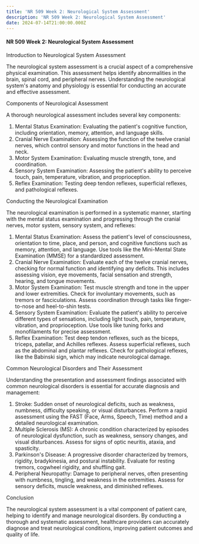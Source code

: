 ```yaml
---
title: 'NR 509 Week 2: Neurological System Assessment'
description: 'NR 509 Week 2: Neurological System Assessment'
date: 2024-07-14T21:00:00.000Z
---
```


#### NR 509 Week 2: Neurological System Assessment

Introduction to Neurological System Assessment

The neurological system assessment is a crucial aspect of a comprehensive physical examination. This assessment helps identify abnormalities in the brain, spinal cord, and peripheral nerves. Understanding the neurological system's anatomy and physiology is essential for conducting an accurate and effective assessment.

Components of Neurological Assessment

A thorough neurological assessment includes several key components:

1. Mental Status Examination: Evaluating the patient's cognitive function, including orientation, memory, attention, and language skills.
2. Cranial Nerve Examination: Assessing the function of the twelve cranial nerves, which control sensory and motor functions in the head and neck.
3. Motor System Examination: Evaluating muscle strength, tone, and coordination.
4. Sensory System Examination: Assessing the patient's ability to perceive touch, pain, temperature, vibration, and proprioception.
5. Reflex Examination: Testing deep tendon reflexes, superficial reflexes, and pathological reflexes.

Conducting the Neurological Examination

The neurological examination is performed in a systematic manner, starting with the mental status examination and progressing through the cranial nerves, motor system, sensory system, and reflexes:

1. Mental Status Examination: Assess the patient's level of consciousness, orientation to time, place, and person, and cognitive functions such as memory, attention, and language. Use tools like the Mini-Mental State Examination (MMSE) for a standardized assessment.
2. Cranial Nerve Examination: Evaluate each of the twelve cranial nerves, checking for normal function and identifying any deficits. This includes assessing vision, eye movements, facial sensation and strength, hearing, and tongue movements.
3. Motor System Examination: Test muscle strength and tone in the upper and lower extremities. Check for involuntary movements, such as tremors or fasciculations. Assess coordination through tasks like finger-to-nose and heel-to-shin tests.
4. Sensory System Examination: Evaluate the patient's ability to perceive different types of sensations, including light touch, pain, temperature, vibration, and proprioception. Use tools like tuning forks and monofilaments for precise assessment.
5. Reflex Examination: Test deep tendon reflexes, such as the biceps, triceps, patellar, and Achilles reflexes. Assess superficial reflexes, such as the abdominal and plantar reflexes. Check for pathological reflexes, like the Babinski sign, which may indicate neurological damage.

Common Neurological Disorders and Their Assessment

Understanding the presentation and assessment findings associated with common neurological disorders is essential for accurate diagnosis and management:

1. Stroke: Sudden onset of neurological deficits, such as weakness, numbness, difficulty speaking, or visual disturbances. Perform a rapid assessment using the FAST (Face, Arms, Speech, Time) method and a detailed neurological examination.
2. Multiple Sclerosis (MS): A chronic condition characterized by episodes of neurological dysfunction, such as weakness, sensory changes, and visual disturbances. Assess for signs of optic neuritis, ataxia, and spasticity.
3. Parkinson's Disease: A progressive disorder characterized by tremors, rigidity, bradykinesia, and postural instability. Evaluate for resting tremors, cogwheel rigidity, and shuffling gait.
4. Peripheral Neuropathy: Damage to peripheral nerves, often presenting with numbness, tingling, and weakness in the extremities. Assess for sensory deficits, muscle weakness, and diminished reflexes.

Conclusion

The neurological system assessment is a vital component of patient care, helping to identify and manage neurological disorders. By conducting a thorough and systematic assessment, healthcare providers can accurately diagnose and treat neurological conditions, improving patient outcomes and quality of life.
